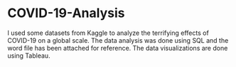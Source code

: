 # COVID-19-Analysis

I used some datasets from Kaggle to analyze the terrifying effects of COVID-19 on a global scale. The data analysis was done using SQL and the word file has been attached for reference. The data visualizations are done using Tableau.
